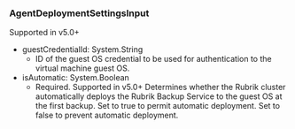 ### AgentDeploymentSettingsInput
Supported in v5.0+

- guestCredentialId: System.String
  - ID of the guest OS credential to be used for authentication to the virtual machine guest OS.
- isAutomatic: System.Boolean
  - Required. Supported in v5.0+
      Determines whether the Rubrik cluster automatically deploys the Rubrik Backup Service to the guest OS at the first backup. Set to true to permit automatic deployment. Set to false to prevent automatic deployment.
